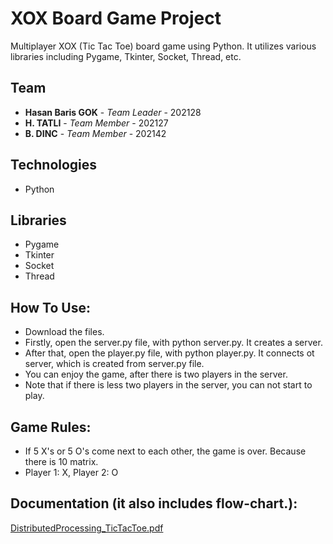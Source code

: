 # XOX Board Game Project

Multiplayer XOX (Tic Tac Toe) board game using Python. 
It utilizes various libraries including Pygame, Tkinter, Socket, Thread, etc.

## Team

- **Hasan Baris GOK** - *Team Leader* - 202128
- **H. TATLI** - *Team Member* - 202127
- **B. DINC** - *Team Member* - 202142

## Technologies

- Python

## Libraries

- Pygame
- Tkinter
- Socket
- Thread

## How To Use:

- Download the files.
- Firstly, open the server.py file, with python server.py. It creates a server.
- After that, open the player.py file, with python player.py. It connects ot server, which is created from server.py file.
- You can enjoy the game, after there is two players in the server.
- Note that if there is less two players in the server, you can not start to play.

## Game Rules:

- If 5 X's or 5 O's come next to each other, the game is over. Because there is 10 matrix.
- Player 1: X, Player 2: O

## Documentation (it also includes flow-chart.):
[DistributedProcessing_TicTacToe.pdf](https://github.com/user-attachments/files/15804668/DistributedProcessing_TicTacToe.pdf)
